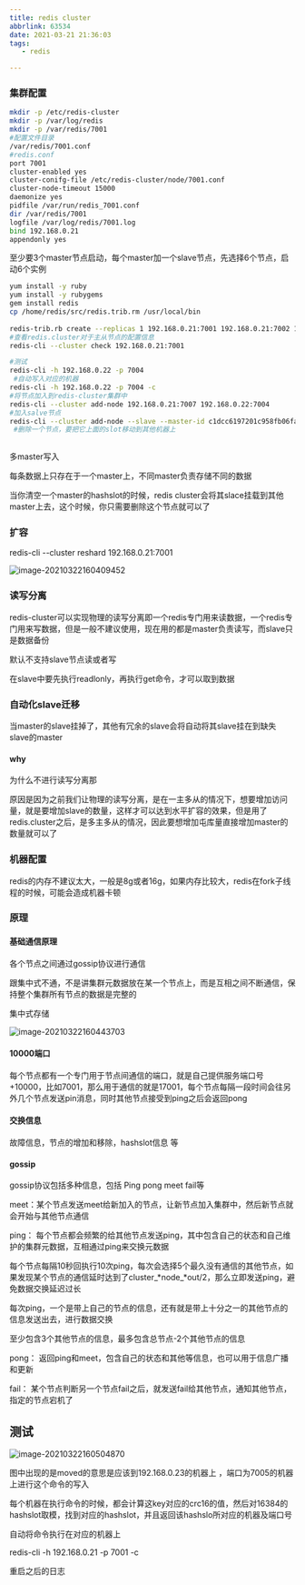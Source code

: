 ```yaml
---
title: redis cluster
abbrlink: 63534
date: 2021-03-21 21:36:03
tags: 
   - redis

---
```


### 集群配置

<!-- more -->

```bash
mkdir -p /etc/redis-cluster
mkdir -p /var/log/redis
mkdir -p /var/redis/7001
#配置文件目录
/var/redis/7001.conf
#redis.conf
port 7001
cluster-enabled yes
cluster-conifg-file /etc/redis-cluster/node/7001.conf
cluster-node-timeout 15000
daemonize yes
pidfile /var/run/redis_7001.conf
dir /var/redis/7001
logfile /var/log/redis/7001.log
bind 192.168.0.21
appendonly yes 
```

至少要3个master节点启动，每个master加一个slave节点，先选择6个节点，启动6个实例

```bash
yum install -y ruby
yum install -y rubygems
gem install redis
cp /home/redis/src/redis.trib.rm /usr/local/bin
 
redis-trib.rb create --replicas 1 192.168.0.21:7001 192.168.0.21:7002 192.168.0.22:7003 192.168.0.22:7004 192.168.0.23:7005 192.168.0.23:7006
#查看redis.cluster对于主从节点的配置信息
redis-cli --cluster check 192.168.0.21:7001

#测试
redis-cli -h 192.168.0.22 -p 7004
 #自动写入对应的机器
redis-cli -h 192.168.0.22 -p 7004 -c
#将节点加入到redis-cluster集群中
redis-cli --cluster add-node 192.168.0.21:7007 192.168.0.22:7004
#加入salve节点
redis-cli --cluster add-node --slave --master-id c1dcc6197201c958fb06fa7737190e4209dc2171 192.168.0.22:7008 192.168.0.22:7004
 #删除一个节点，要把它上面的slot移动到其他机器上
  
```

多master写入

每条数据上只存在于一个master上，不同master负责存储不同的数据

当你清空一个master的hashslot的时候，redis cluster会将其slace挂载到其他master上去，这个时候，你只需要删除这个节点就可以了

### 扩容

redis-cli --cluster reshard 192.168.0.21:7001

![image-20210322160409452](https://gitee.com/flow_disaster/blog-map-bed/raw/master/img/image-20210322160409452.png)

### 读写分离

redis-cluster可以实现物理的读写分离即一个redis专门用来读数据，一个redis专门用来写数据，但是一般不建议使用，现在用的都是master负责读写，而slave只是数据备份

默认不支持slave节点读或者写

在slave中要先执行readlonly，再执行get命令，才可以取到数据

### 自动化slave迁移

当master的slave挂掉了，其他有冗余的slave会将自动将其slave挂在到缺失slave的master

#### why

为什么不进行读写分离那

原因是因为之前我们让物理的读写分离，是在一主多从的情况下，想要增加访问量，就是要增加slave的数量，这样才可以达到水平扩容的效果，但是用了redis.cluster之后，是多主多从的情况，因此要想增加屯库量直接增加master的数量就可以了

### 机器配置

redis的内存不建议太大，一般是8g或者16g，如果内存比较大，redis在fork子线程的时候，可能会造成机器卡顿

### 原理

#### 基础通信原理

各个节点之间通过gossip协议进行通信

跟集中式不通，不是讲集群元数据放在某一个节点上，而是互相之间不断通信，保持整个集群所有节点的数据是完整的

集中式存储

![image-20210322160443703](https://gitee.com/flow_disaster/blog-map-bed/raw/master/img/image-20210322160443703.png)

#### 10000端口

每个节点都有一个专门用于节点间通信的端口，就是自己提供服务端口号+10000，比如7001，那么用于通信的就是17001，每个节点每隔一段时间会往另外几个节点发送pin消息，同时其他节点接受到ping之后会返回pong

#### 交换信息

故障信息，节点的增加和移除，hashslot信息 等

#### gossip

gossip协议包括多种信息，包括 Ping pong meet fail等

meet：某个节点发送meet给新加入的节点，让新节点加入集群中，然后新节点就会开始与其他节点通信

ping： 每个节点都会频繁的给其他节点发送ping，其中包含自己的状态和自己维护的集群元数据，互相通过ping来交换元数据

每个节点每隔10秒回执行10次ping，每次会选择5个最久没有通信的其他节点，如果发现某个节点的通信延时达到了cluster_*node_*out/2，那么立即发送ping，避免数据交换延迟过长

每次ping，一个是带上自己的节点的信息，还有就是带上十分之一的其他节点的信息发送出去，进行数据交换

至少包含3个其他节点的信息，最多包含总节点-2个其他节点的信息

pong： 返回ping和meet，包含自己的状态和其他等信息，也可以用于信息广播和更新

fail： 某个节点判断另一个节点fail之后，就发送fail给其他节点，通知其他节点，指定的节点宕机了

## 测试

![image-20210322160504870](https://gitee.com/flow_disaster/blog-map-bed/raw/master/img/image-20210322160504870.png)

图中出现的是moved的意思是应该到192.168.0.23的机器上 ，端口为7005的机器上进行这个命令的写入

每个机器在执行命令的时候，都会计算这key对应的crc16的值，然后对16384的hashslot取模，找到对应的hashslot，并且返回该hashslo所对应的机器及端口号

自动将命令执行在对应的机器上

redis-cli -h 192.168.0.21 -p 7001 -c

重启之后的日志